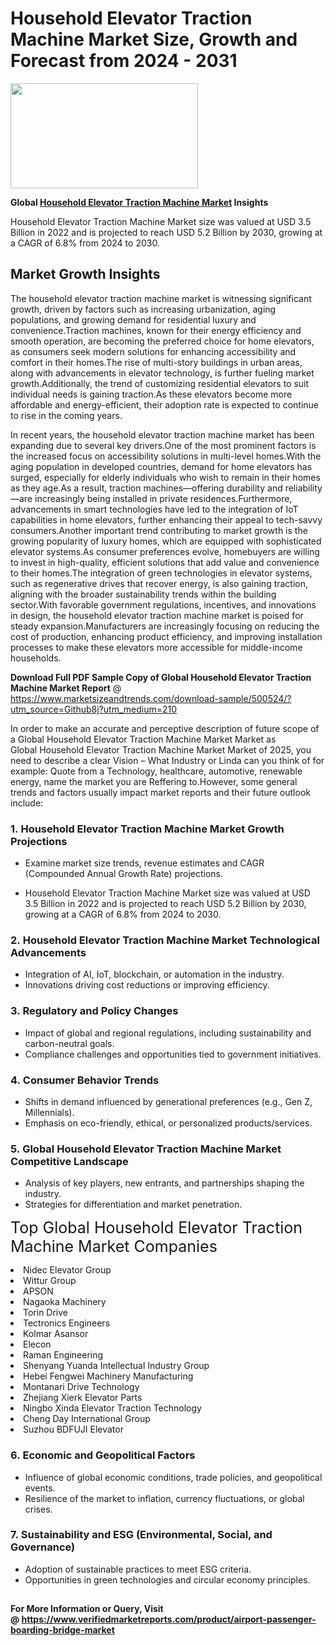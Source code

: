 <H1>Household Elevator Traction Machine Market Size, Growth and Forecast from 2024 - 2031</H1><img class="aligncenter size-medium wp-image-584254" src="https://thirdeyenews.in/wp-content/uploads/2024/09/Global-Market-Research-300x168.jpeg" alt="" width="300" height="168" /><p><strong>Global&nbsp;<a href="https://www.marketsizeandtrends.com/download-sample/500524/?utm_source=Github8j?utm_medium=210">Household Elevator Traction Machine Market</a> Insights</strong></p><p>Household Elevator Traction Machine Market size was valued at USD 3.5 Billion in 2022 and is projected to reach USD 5.2 Billion by 2030, growing at a CAGR of 6.8% from 2024 to 2030.</p><p><h2>Market Growth Insights</h2> <p>The household elevator traction machine market is witnessing significant growth, driven by factors such as increasing urbanization, aging populations, and growing demand for residential luxury and convenience.Traction machines, known for their energy efficiency and smooth operation, are becoming the preferred choice for home elevators, as consumers seek modern solutions for enhancing accessibility and comfort in their homes.The rise of multi-story buildings in urban areas, along with advancements in elevator technology, is further fueling market growth.Additionally, the trend of customizing residential elevators to suit individual needs is gaining traction.As these elevators become more affordable and energy-efficient, their adoption rate is expected to continue to rise in the coming years.</p> <p>In recent years, the household elevator traction machine market has been expanding due to several key drivers.One of the most prominent factors is the increased focus on accessibility solutions in multi-level homes.With the aging population in developed countries, demand for home elevators has surged, especially for elderly individuals who wish to remain in their homes as they age.As a result, traction machines—offering durability and reliability—are increasingly being installed in private residences.Furthermore, advancements in smart technologies have led to the integration of IoT capabilities in home elevators, further enhancing their appeal to tech-savvy consumers.Another important trend contributing to market growth is the growing popularity of luxury homes, which are equipped with sophisticated elevator systems.As consumer preferences evolve, homebuyers are willing to invest in high-quality, efficient solutions that add value and convenience to their homes.The integration of green technologies in elevator systems, such as regenerative drives that recover energy, is also gaining traction, aligning with the broader sustainability trends within the building sector.With favorable government regulations, incentives, and innovations in design, the household elevator traction machine market is poised for steady expansion.Manufacturers are increasingly focusing on reducing the cost of production, enhancing product efficiency, and improving installation processes to make these elevators more accessible for middle-income households.</p><p><span class=""><strong>Download Full PDF Sample Copy of Global Household Elevator Traction Machine Market Report</strong> @ <a href="https://www.marketsizeandtrends.com/download-sample/500524/?utm_source=Github8j?utm_medium=210" target="_blank">https://www.marketsizeandtrends.com/download-sample/500524/?utm_source=Github8j?utm_medium=210</a></span></p><p>In order to make an accurate and perceptive description of future scope of a Global&nbsp;Household Elevator Traction Machine Market Market as Global&nbsp;Household Elevator Traction Machine Market Market of 2025, you need to describe a clear Vision &ndash; What Industry or Linda can you think of for example: Quote from a Technology, healthcare, automotive, renewable energy, name the market you are Reffering to.However, some general trends and factors usually impact market reports and their future outlook include:</p><h3>1.&nbsp;<strong>Household Elevator Traction Machine Market Growth Projections</strong></h3><ul><li>Examine market size trends, revenue estimates and CAGR (Compounded Annual Growth Rate) projections.</li><li><p>Household Elevator Traction Machine Market size was valued at USD 3.5 Billion in 2022 and is projected to reach USD 5.2 Billion by 2030, growing at a CAGR of 6.8% from 2024 to 2030.</p></li></ul><h3>2.&nbsp;<strong>Household Elevator Traction Machine Market Technological Advancements</strong></h3><ul><li>Integration of AI, IoT, blockchain, or automation in the industry.</li><li>Innovations driving cost reductions or improving efficiency.</li></ul><h3>3.&nbsp;<strong>Regulatory and Policy Changes</strong></h3><ul><li>Impact of global and regional regulations, including sustainability and carbon-neutral goals.</li><li>Compliance challenges and opportunities tied to government initiatives.</li></ul><h3>4.&nbsp;<strong>Consumer Behavior Trends</strong></h3><ul><li>Shifts in demand influenced by generational preferences (e.g., Gen Z, Millennials).</li><li>Emphasis on eco-friendly, ethical, or personalized products/services.</li></ul><h3>5.&nbsp;<strong>Global Household Elevator Traction Machine Market Competitive Landscape</strong></h3><ul><li>Analysis of key players, new entrants, and partnerships shaping the industry.</li><li>Strategies for differentiation and market penetration.</li></ul><p data-pm-slice="1 1 []"><span style="color: inherit; font-family: inherit; font-size: 25px;">Top Global Household Elevator Traction Machine Market Companies</span></p><div class="" data-test-id=""><p><li>Nidec Elevator Group</li><li> Wittur Group</li><li> APSON</li><li> Nagaoka Machinery</li><li> Torin Drive</li><li> Tectronics Engineers</li><li> Kolmar Asansor</li><li> Elecon</li><li> Raman Engineering</li><li> Shenyang Yuanda Intellectual Industry Group</li><li> Hebei Fengwei Machinery Manufacturing</li><li> Montanari Drive Technology</li><li> Zhejiang Xierk Elevator Parts</li><li> Ningbo Xinda Elevator Traction Technology</li><li> Cheng Day International Group</li><li> Suzhou BDFUJI Elevator</li></p></div><h3>6.&nbsp;<strong>Economic and Geopolitical Factors</strong></h3><ul><li>Influence of global economic conditions, trade policies, and geopolitical events.</li><li>Resilience of the market to inflation, currency fluctuations, or global crises.</li></ul><h3>7.&nbsp;<strong>Sustainability and ESG (Environmental, Social, and Governance)</strong></h3><ul><li>Adoption of sustainable practices to meet ESG criteria.</li><li>Opportunities in green technologies and circular economy principles.</li></ul><h2><strong style="font-size: 14px;">For More Information or Query, Visit @&nbsp;</strong><a style="background-color: #ffffff; font-size: 14px;" href="https://www.marketsizeandtrends.com/report/household-elevator-traction-machine-market/" target="_blank">https://www.verifiedmarketreports.com/product/airport-passenger-boarding-bridge-market</a></h2>